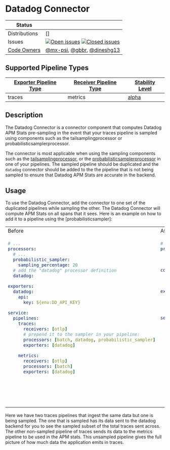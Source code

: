 # Datadog Connector

<!-- status autogenerated section -->
| Status        |           |
| ------------- |-----------|
| Distributions | [] |
| Issues        | [![Open issues](https://img.shields.io/github/issues-search/open-telemetry/opentelemetry-collector-contrib?query=is%3Aissue%20is%3Aopen%20label%3Aconnector%2Fdatadog%20&label=open&color=orange&logo=opentelemetry)](https://github.com/open-telemetry/opentelemetry-collector-contrib/issues?q=is%3Aopen+is%3Aissue+label%3Aconnector%2Fdatadog) [![Closed issues](https://img.shields.io/github/issues-search/open-telemetry/opentelemetry-collector-contrib?query=is%3Aissue%20is%3Aclosed%20label%3Aconnector%2Fdatadog%20&label=closed&color=blue&logo=opentelemetry)](https://github.com/open-telemetry/opentelemetry-collector-contrib/issues?q=is%3Aclosed+is%3Aissue+label%3Aconnector%2Fdatadog) |
| [Code Owners](https://github.com/open-telemetry/opentelemetry-collector-contrib/blob/main/CONTRIBUTING.md#becoming-a-code-owner)    | [@mx-psi](https://www.github.com/mx-psi), [@gbbr](https://www.github.com/gbbr), [@dineshg13](https://www.github.com/dineshg13) |

[alpha]: https://github.com/open-telemetry/opentelemetry-collector#alpha

## Supported Pipeline Types

| [Exporter Pipeline Type] | [Receiver Pipeline Type] | [Stability Level] |
| ------------------------ | ------------------------ | ----------------- |
| traces | metrics | [alpha] |

[Exporter Pipeline Type]: https://github.com/open-telemetry/opentelemetry-collector/blob/main/connector/README.md#exporter-pipeline-type
[Receiver Pipeline Type]: https://github.com/open-telemetry/opentelemetry-collector/blob/main/connector/README.md#receiver-pipeline-type
[Stability Level]: https://github.com/open-telemetry/opentelemetry-collector#stability-levels
<!-- end autogenerated section -->

## Description

The Datadog Connector is a connector component that computes Datadog APM Stats pre-sampling in the event that your traces pipeline is sampled using components such as the tailsamplingprocessor or probabilisticsamplerprocessor.

The connector is most applicable when using the sampling components such as the [tailsamplingprocessor](https://github.com/open-telemetry/opentelemetry-collector-contrib/tree/main/processor/tailsamplingprocessor#tail-sampling-processor), or the [probabilisticsamplerprocessor](https://github.com/open-telemetry/opentelemetry-collector-contrib/tree/main/processor/probabilisticsamplerprocessor) in one of your pipelines. The sampled pipeline should be duplicated and the `datadog` connector should be added to the the pipeline that is not being sampled to ensure that Datadog APM Stats are accurate in the backend.

## Usage

To use the Datadog Connector, add the connector to one set of the duplicated pipelines while sampling the other. The Datadog Connector will compute APM Stats on all spans that it sees. Here is an example on how to add it to a pipeline using the [probabilisticsampler]:

<table>
<tr>
<td> Before </td> <td> After </td>
</tr>
<tr>
<td valign="top">

```yaml
# ...
processors:
  # ...
  probabilistic_sampler:
    sampling_percentage: 20
  # add the "datadog" processor definition
  datadog:

exporters:
  datadog:
    api:
      key: ${env:DD_API_KEY}

service:
  pipelines:
    traces:
      receivers: [otlp]
      # prepend it to the sampler in your pipeline:
      processors: [batch, datadog, probabilistic_sampler]
      exporters: [datadog]

    metrics:
      receivers: [otlp]
      processors: [batch]
      exporters: [datadog]
```

</td><td valign="top">

```yaml
# ...
processors:
  probabilistic_sampler:
    sampling_percentage: 20

connectors:
    # add the "datadog" connector definition and further configurations
    datadog/connector:

exporters:
  datadog:
    api:
      key: ${env:DD_API_KEY}

service:
  pipelines:
   traces:
     receivers: [otlp]
     processors: [batch]
     exporters: [datadog/connector]

   traces/2: # this pipeline uses sampling
     receivers: [otlp]
     processors: [batch, probabilistic_sampler]
     exporters: [datadog]

  metrics:
    receivers: [datadog/connector]
    processors: [batch]
    exporters: [datadog]
```
</tr></table>

Here we have two traces pipelines that ingest the same data but one is being sampled. The one that is sampled has its data sent to the datadog backend for you to see the sampled subset of the total traces sent across. The other non-sampled pipeline of traces sends its data to the metrics pipeline to be used in the APM stats. This unsampled pipeline gives the full picture of how much data the application emits in traces. 
